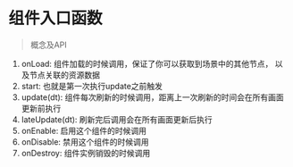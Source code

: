 # 组件入口函数

> 概念及API
1. onLoad: 组件加载的时候调用，保证了你可以获取到场景中的其他节点，
    以及节点关联的资源数据
2. start: 也就是第一次执行update之前触发
3. update(dt): 组件每次刷新的时候调用，距离上一次刷新的时间会在所有画面更新前执行
4. lateUpdate(dt): 刷新完后调用会在所有画面更新后执行
5. onEnable: 启用这个组件的时候调用
6. onDisable: 禁用这个组件的时候调用
7. onDestroy: 组件实例销毁的时候调用